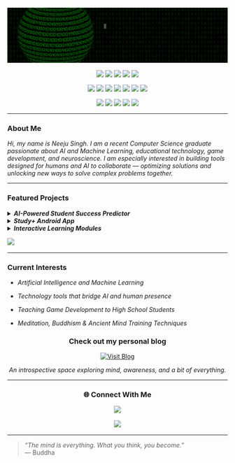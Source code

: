 
<p align="center">
  <img src="final.gif" alt="Welcome GIF">
</p>

<p align="center">
  <img src="https://img.shields.io/badge/Python-blue?style=for-the-badge&logo=python&logoColor=white"/> <img src="https://img.shields.io/badge/Scikit--learn-F7931E?style=for-the-badge&logo=scikit-learn&logoColor=white"/> <img src="https://img.shields.io/badge/TensorFlow-FF6F00?style=for-the-badge&logo=tensorflow&logoColor=white"/> <img src="https://img.shields.io/badge/PyTorch-EE4C2C?style=for-the-badge&logo=pytorch&logoColor=white"/> <img src="https://img.shields.io/badge/FastAPI-005571?style=for-the-badge&logo=fastapi&logoColor=white"/> 
</p>

<p align="center"> 
  <img src="https://img.shields.io/badge/Numpy-013243?style=for-the-badge&logo=numpy&logoColor=white"/> <img src="https://img.shields.io/badge/SciPy-8CAAE6?style=for-the-badge&logo=scipy&logoColor=white"/> <img src="https://img.shields.io/badge/Pandas-150458?style=for-the-badge&logo=pandas&logoColor=white"/> <img src="https://img.shields.io/badge/Matplotlib-11557C?style=for-the-badge&logo=matplotlib&logoColor=white"/>   <img src="https://img.shields.io/badge/Seaborn-0D3D56?style=for-the-badge&logoColor=white"/> <img src="https://img.shields.io/badge/Plotly-3F4F75?style=for-the-badge&logo=plotly&logoColor=white"/> <img src="https://img.shields.io/badge/Tableau-E97627?style=for-the-badge&logo=tableau&logoColor=white"/> 
</p>

<p align="center">
  <img src="https://img.shields.io/badge/Git-F05032?style=for-the-badge&logo=git&logoColor=white"/> <img src="https://img.shields.io/badge/React_Native-20232A?style=for-the-badge&logo=react&logoColor=61DAFB"/> <img src="https://img.shields.io/badge/Firebase-FFCA28?style=for-the-badge&logo=firebase&logoColor=black"/> <img src="https://img.shields.io/badge/Streamlit-FF4B4B?style=for-the-badge&logo=streamlit&logoColor=white"/> <img src="https://img.shields.io/badge/Java-007396?style=for-the-badge&logo=java&logoColor=white"/>
</p>


---

### About Me
 
<em>Hi, my name is Neeju Singh. I am a recent Computer Science graduate passionate about AI and Machine Learning, educational technology, game development, and neuroscience. I am especially interested in building tools designed for humans and AI to collaborate — optimizing solutions and unlocking new ways to solve complex problems together.</em>


---

### Featured Projects

<details>
<summary><b><em>AI-Powered Student Success Predictor</em></b></summary>
<em>A machine learning tool to predict student outcomes and support personalized learning.</em>
<br><br>
🔗 [GitHub Repository](https://github.com/NEEJUSINGH/student-success-predictor) · 📊 Python, Scikit-learn, Streamlit
</details>

<details>
<summary><b><em>Study+ Android App</em></b></summary>
<em>An app that helps students stay focused by locking distractions and providing parental/teacher dashboards.</em>
<br><br>
🔗 [GitHub Repository](https://github.com/NEEJUSINGH/study-plus-app) · 🤖 Java, Firebase, Android Studio
</details>

<details>
<summary><b><em>Interactive Learning Modules</em></b></summary>
<em>Beginner-friendly coding modules for high school students, including game development and web apps.</em>
<br><br>
🔗 [View Project](https://github.com/NEEJUSINGH/space-invader-module) · 🕹️ Pygame, GitHub Pages
</details>

<p> 
  <a href="https://neejusingh.github.io/portfolio.html" target="_blank"><img src="https://img.shields.io/badge/ 📁 Checkout_ My_Portfolio 📁 -c9ff28?style=for-the-badge&logoColor=black"/></a>
</p>

---

### Current Interests

- <em>Artificial Intelligence and Machine Learning</em>

- <em>Technology tools that bridge AI and human presence</em>

- <em>Teaching Game Development to High School Students</em>

- <em>Meditation, Buddhism & Ancient Mind Training Techniques</em>

<h3 align="center">Check out my personal blog</h3>
<p align="center">
  <a href="https://neejusingh.github.io/blog/" target="_blank">
    <img src="https://img.shields.io/badge/Unfolding_Consciousness-FF69B4?style=for-the-badge" alt="Visit Blog">
  </a>
</p>
<p align="center"><em>An introspective space exploring mind, awareness, and a bit of everything.</em></p>


---  
<h3 align="center">🌐 Connect With Me</h3>
<p align="center">
  <a href="mailto:neejusingh977@gmail.com" target="_blank">
    <img src="https://img.shields.io/badge/📩 Email-Contact_Me-success?style=for-the-badge"/>
  </a>
  </p>
<p align="center">
  <a href="https://www.linkedin.com/in/neejusingh/" target="_blank">
    <img src="https://img.shields.io/badge/🔗 LinkedIn-View_Profile-0A66C2?style=for-the-badge&logo=linkedin&logoColor=white"/>
  </a>
</p>

---

<blockquote>
  <p><em>“The mind is everything. What you think, you become.”</em><br>
  — Buddha</p>
</blockquote>
